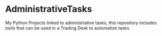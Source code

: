 # AdministrativeTasks
My Python Projects linked to administrative tasks, this repository includes tools that can be used in a Trading Desk to automatize tasks.
